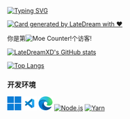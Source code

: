 [![Typing SVG](https://readme-typing-svg.demolab.com?font=Microsoft+YaHei&pause=1000&repeat=false&width=435&lines=%E6%97%A9%E5%AE%89%E5%8D%88%E5%AE%89%E6%99%9A%E5%AE%89%E5%96%B5+%E6%99%9A%E6%A2%A6%E4%B8%80%E5%AE%9A%E4%B8%8D%E8%83%BD%E7%86%AC%E5%A4%9C%E5%96%B5)](https://git.io/typing-svg)

[![Card generated by LateDream with ❤️](https://cards.latedream.us.kg/api?pic=4&bilibili=@LateDream_&email=latedream_@outlook.com&qq=3276839942&site=https://latedream.us.kg&steam=24%E5%B2%81%E6%B8%85%E7%BA%AF%E7%94%B7%E9%AB%98)](https://cards.latedream.us.kg/)

你是第![Moe Counter!](https://count.getloli.com/@latedream?name=latedream&theme=miku&padding=7&offset=0&align=top&scale=1&pixelated=1&darkmode=auto)个访客!

[![LateDreamXD's GitHub stats](https://github-readme-stats.vercel.app/api?username=LateDreamXD&theme=tokyonight&count_private=true&locale=cn)](https://github.com/anuraghazra/github-readme-stats)

[![Top Langs](https://github-readme-stats.vercel.app/api/top-langs/?username=LateDreamXD&theme=tokyonight&count_private=true&locale=cn&layout=compact)](https://github.com/anuraghazra/github-readme-stats)


### 开发环境

[<img title="Windows 11" alt="Windows 11" src="res/win11.png" height="32" />](https://www.microsoft.com/en-us/software-download/windows11)
[<img title="Visual Studio Code" alt="Visual Studio Code" src="res/vscode.png" height="32" />](https://code.visualstudio.com/download)
[<img title="Microsoft Edge" alt="Microsoft Edge" src="res/msedge.png" height="32" />](https://www.microsoft.com/en-us/edge/download)
[<img title="Node.js" alt="Node.js" src="https://nodejs.org/static/images/favicons/favicon.png" height="32" />](https://nodejs.org/en/download)
[<img title="Yarn" alt="Yarn" src="https://yarnpkg.com/img/yarn-favicon.svg" height="32" />](https://yarnpkg.com/)